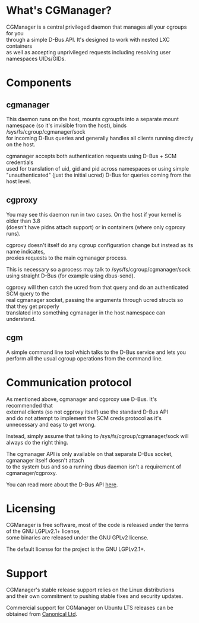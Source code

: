# What's CGManager?

CGManager is a central privileged daemon that manages all your cgroups for you  
through a simple D-Bus API. It's designed to work with nested LXC containers  
as well as accepting unprivileged requests including resolving user namespaces UIDs/GIDs.

# Components
## cgmanager
This daemon runs on the host, mounts cgroupfs into a separate mount  
namespace (so it's invisible from the host), binds /sys/fs/cgroup/cgmanager/sock  
for incoming D-Bus queries and generally handles all clients running directly on the host.

cgmanager accepts both authentication requests using D-Bus + SCM credentials  
used for translation of uid, gid and pid across namespaces or using simple  
"unauthenticated" (just the initial ucred) D-Bus for queries coming from the host level.

## cgproxy
You may see this daemon run in two cases. On the host if your kernel is older than 3.8  
(doesn't have pidns attach support) or in containers (where only cgproxy runs).

cgproxy doesn't itself do any cgroup configuration change but instead as its name indicates,  
proxies requests to the main cgmanager process.

This is necessary so a process may talk to /sys/fs/cgroup/cgmanager/sock  
using straight D-Bus (for example using dbus-send).

cgproxy will then catch the ucred from that query and do an authenticated SCM query to the  
real cgmanager socket, passing the arguments through ucred structs so that they get properly  
translated into something cgmanager in the host namespace can understand.

## cgm
A simple command line tool which talks to the D-Bus service and lets you  
perform all the usual cgroup operations from the command line.

# Communication protocol
As mentioned above, cgmanager and cgproxy use D-Bus. It's recommended that  
external clients (so not cgproxy itself) use the standard D-Bus API  
and do not attempt to implement the SCM creds protocol as it's unnecessary and easy to get wrong.

Instead, simply assume that talking to /sys/fs/cgroup/cgmanager/sock will always do the right thing.

The cgmanager API is only available on that separate D-Bus socket, cgmanager itself doesn't attach  
to the system bus and so a running dbus daemon isn't a requirement of cgmanager/cgproxy.

You can read more about the D-Bus API [here](/cgmanager/dbus-api).

# Licensing
CGManager is free software, most of the code is released under the terms of the GNU LGPLv2.1+ license,  
some binaries are released under the GNU GPLv2 license.

The default license for the project is the GNU LGPLv2.1+.

# Support
CGManager's stable release support relies on the Linux distributions  
and their own commitment to pushing stable fixes and security updates.

Commercial support for CGManager on Ubuntu LTS releases can be obtained from [Canonical Ltd](http://www.canonical.com).
